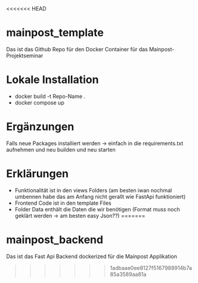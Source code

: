 <<<<<<< HEAD
# mainpost_template
Das ist das Github Repo für den Docker Container für das Mainpost-Projektseminar

# Lokale Installation

- docker build -t Repo-Name . 
- docker compose up

# Ergänzungen 
Falls neue Packages installiert werden -> einfach in die requirements.txt aufnehmen und neu builden und neu starten 

# Erklärungen

- Funktionalität ist in den views Folders (am besten iwan nochmal umbennen habe das am Anfang nicht gerallt wie FastApi funktioniert)
- Frontend Code ist in den template Files 
- Folder Data enthält die Daten die wir benötigen (Format muss noch geklärt werden -> am besten easy Json??)
=======
# mainpost_backend
Das ist das Fast Api Backend dockerized für die Mainpost Applikation
>>>>>>> 1adbaae0ee8127f5167989914b7a85a3589aa81a
